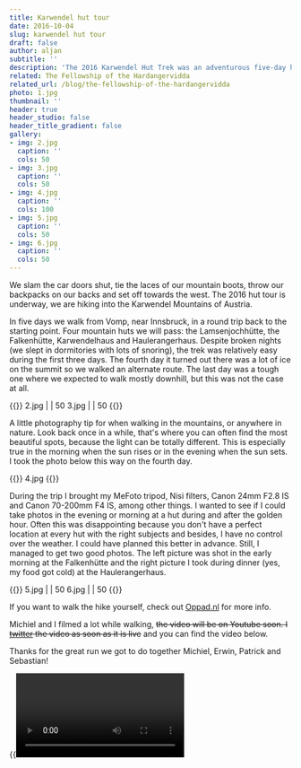 ```yaml
---
title: Karwendel hut tour
date: 2016-10-04
slug: karwendel hut tour
draft: false
author: aljan
subtitle: ''
description: 'The 2016 Karwendel Hut Trek was an adventurous five-day hike through the Austrian mountains. We stayed in mountain huts and discovered beautiful photo spots. A tough but rewarding experience!'
related: The Fellowship of the Hardangervidda
related_url: /blog/the-fellowship-of-the-hardangervidda
photo: 1.jpg
thumbnail: ''
header: true
header_studio: false
header_title_gradient: false
gallery:
- img: 2.jpg
  caption: ''
  cols: 50
- img: 3.jpg
  caption: ''
  cols: 50
- img: 4.jpg
  caption: ''
  cols: 100
- img: 5.jpg
  caption: ''
  cols: 50
- img: 6.jpg
  caption: ''
  cols: 50
---
```


We slam the car doors shut, tie the laces of our mountain boots, throw our backpacks on our backs and set off towards the west. The 2016 hut tour is underway, we are hiking into the Karwendel Mountains of Austria.

In five days we walk from Vomp, near Innsbruck, in a round trip back to the starting point. Four mountain huts we will pass: the Lamsenjochhütte, the Falkenhütte, Karwendelhaus and Haulerangerhaus. Despite broken nights (we slept in dormitories with lots of snoring), the trek was relatively easy during the first three days. The fourth day it turned out there was a lot of ice on the summit so we walked an alternate route. The last day was a tough one where we expected to walk mostly downhill, but this was not the case at all.

{{<photos>}}
2.jpg | | 50
3.jpg | | 50
{{</photos>}}

A little photography tip for when walking in the mountains, or anywhere in nature. Look back once in a while, that's where you can often find the most beautiful spots, because the light can be totally different. This is especially true in the morning when the sun rises or in the evening when the sun sets. I took the photo below this way on the fourth day.

{{<photos>}}
4.jpg
{{</photos>}}

During the trip I brought my MeFoto tripod, Nisi filters, Canon 24mm F2.8 IS and Canon 70-200mm F4 IS, among other things. I wanted to see if I could take photos in the evening or morning at a hut during and after the golden hour. Often this was disappointing because you don't have a perfect location at every hut with the right subjects and besides, I have no control over the weather. I could have planned this better in advance. Still, I managed to get two good photos. The left picture was shot in the early morning at the Falkenhütte and the right picture I took during dinner (yes, my food got cold) at the Haulerangerhaus.

{{<photos>}}
5.jpg | | 50
6.jpg | | 50
{{</photos>}}

If you want to walk the hike yourself, check out [Oppad.nl](http://www.oppad.nl/?bestemming=huttentocht-karwendel) for more info.

Michiel and I filmed a lot while walking, ~~the video will be on Youtube soon. I [twitter](https://twitter.com/aljanscholtens) the video as soon as it is live~~ and you can find the video below.

Thanks for the great run we got to do together Michiel, Erwin, Patrick and Sebastian!

{{<video url="https://www.youtube.com/embed/ClCqE5C6A34">}}
